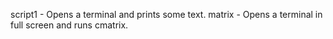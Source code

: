 script1 - Opens a terminal and prints some text.
matrix - Opens a terminal in full screen and runs cmatrix.
